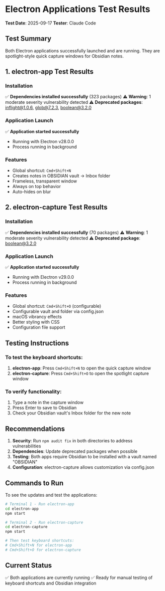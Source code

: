# Electron Applications Test Results

**Test Date**: 2025-09-17
**Tester**: Claude Code

## Test Summary

Both Electron applications successfully launched and are running. They are spotlight-style quick capture windows for Obsidian notes.

## 1. electron-app Test Results

### Installation
✅ **Dependencies installed successfully** (323 packages)
⚠️ **Warning**: 1 moderate severity vulnerability detected
⚠️ **Deprecated packages**: inflight@1.0.6, glob@7.2.3, boolean@3.2.0

### Application Launch
✅ **Application started successfully**
- Running with Electron v28.0.0
- Process running in background

### Features
- Global shortcut: `Cmd+Shift+N`
- Creates notes in OBSIDIAN vault → Inbox folder
- Frameless, transparent window
- Always on top behavior
- Auto-hides on blur

## 2. electron-capture Test Results

### Installation
✅ **Dependencies installed successfully** (70 packages)
⚠️ **Warning**: 1 moderate severity vulnerability detected
⚠️ **Deprecated package**: boolean@3.2.0

### Application Launch
✅ **Application started successfully**
- Running with Electron v29.0.0
- Process running in background

### Features
- Global shortcut: `Cmd+Shift+O` (configurable)
- Configurable vault and folder via config.json
- macOS vibrancy effects
- Better styling with CSS
- Configuration file support

## Testing Instructions

### To test the keyboard shortcuts:
1. **electron-app**: Press `Cmd+Shift+N` to open the quick capture window
2. **electron-capture**: Press `Cmd+Shift+O` to open the spotlight capture window

### To verify functionality:
1. Type a note in the capture window
2. Press Enter to save to Obsidian
3. Check your Obsidian vault's Inbox folder for the new note

## Recommendations

1. **Security**: Run `npm audit fix` in both directories to address vulnerabilities
2. **Dependencies**: Update deprecated packages when possible
3. **Testing**: Both apps require Obsidian to be installed with a vault named "OBSIDIAN"
4. **Configuration**: electron-capture allows customization via config.json

## Commands to Run

To see the updates and test the applications:

```bash
# Terminal 1 - Run electron-app
cd electron-app
npm start

# Terminal 2 - Run electron-capture
cd electron-capture
npm start

# Then test keyboard shortcuts:
# Cmd+Shift+N for electron-app
# Cmd+Shift+O for electron-capture
```

## Current Status
✅ Both applications are currently running
✅ Ready for manual testing of keyboard shortcuts and Obsidian integration